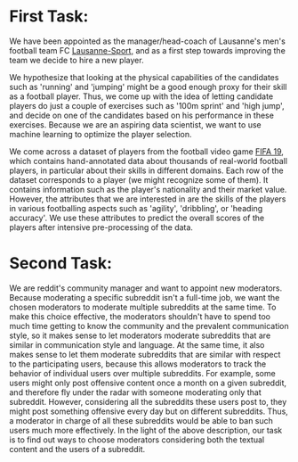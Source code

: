 ﻿# **First Task:**
We have been appointed as the manager/head-coach of Lausanne's men's football team FC [Lausanne-Sport,](https://en.wikipedia.org/wiki/FC_Lausanne-Sport) and as a first step towards improving the team we decide to hire a new player. 

We hypothesize that looking at the physical capabilities of the candidates such as 'running' and 'jumping' might be a good enough proxy for their skill as a football player. Thus, we come up with the idea of letting candidate players do just a couple of exercises such as '100m sprint' and 'high jump', and decide on one of the candidates based on his performance in these exercises. Because we are an aspiring data scientist, we want to use machine learning to optimize the player selection.

We come across a dataset of players from the football video game [FIFA 19](https://www.ea.com/games/fifa/fifa-19), which contains hand-annotated data about thousands of real-world football players, in particular about their skills in different domains. Each row of the dataset corresponds to a player (we might recognize some of them). It contains information such as the player's nationality and their market value. However, the attributes that we are interested in are the skills of the players in various footballing aspects such as 'agility', 'dribbling', or 'heading accuracy'. We use these attributes to predict the overall scores of the players after intensive pre-processing of the data.

# **Second Task:**
We are reddit's community manager and want to appoint new moderators. Because moderating a specific subreddit isn't a full-time job, we want the chosen moderators to moderate multiple subreddits at the same time. To make this choice effective, the moderators shouldn't have to spend too much time getting to know the community and the prevalent communication style, so it makes sense to let moderators moderate subreddits that are similar in communication style and language. At the same time, it also makes sense to let them moderate subreddits that are similar with respect to the participating users, because this allows moderators to track the behavior of individual users over multiple subreddits. For example, some users might only post offensive content once a month on a given subreddit, and therefore fly under the radar with someone moderating only that subreddit. However, considering all the subreddits these users post to, they might post something offensive every day but on different subreddits. Thus, a moderator in charge of all these subreddits would be able to ban such users much more effectively. In the light of the above description, our task is to find out ways to choose moderators considering both the textual content and the users of a subreddit.


